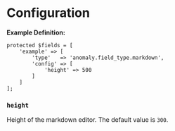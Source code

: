 # Configuration

**Example Definition:**

```
protected $fields = [
    'example' => [
        'type'   => 'anomaly.field_type.markdown',
        'config' => [
            'height' => 500
        ]
    ]
];
```

### `height`

Height of the markdown editor. The default value is `300`.

